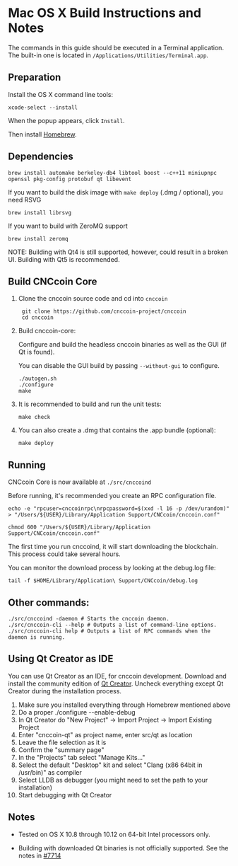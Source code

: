Mac OS X Build Instructions and Notes
====================================
The commands in this guide should be executed in a Terminal application.
The built-in one is located in `/Applications/Utilities/Terminal.app`.

Preparation
-----------
Install the OS X command line tools:

`xcode-select --install`

When the popup appears, click `Install`.

Then install [Homebrew](https://brew.sh).

Dependencies
----------------------

    brew install automake berkeley-db4 libtool boost --c++11 miniupnpc openssl pkg-config protobuf qt libevent

If you want to build the disk image with `make deploy` (.dmg / optional), you need RSVG

    brew install librsvg

If you want to build with ZeroMQ support
    
    brew install zeromq

NOTE: Building with Qt4 is still supported, however, could result in a broken UI. Building with Qt5 is recommended.

Build CNCcoin Core
------------------------

1. Clone the cnccoin source code and cd into `cnccoin`

        git clone https://github.com/cnccoin-project/cnccoin
        cd cnccoin

2.  Build cnccoin-core:

    Configure and build the headless cnccoin binaries as well as the GUI (if Qt is found).

    You can disable the GUI build by passing `--without-gui` to configure.

        ./autogen.sh
        ./configure
        make

3.  It is recommended to build and run the unit tests:

        make check

4.  You can also create a .dmg that contains the .app bundle (optional):

        make deploy

Running
-------

CNCcoin Core is now available at `./src/cnccoind`

Before running, it's recommended you create an RPC configuration file.

    echo -e "rpcuser=cnccoinrpc\nrpcpassword=$(xxd -l 16 -p /dev/urandom)" > "/Users/${USER}/Library/Application Support/CNCcoin/cnccoin.conf"

    chmod 600 "/Users/${USER}/Library/Application Support/CNCcoin/cnccoin.conf"

The first time you run cnccoind, it will start downloading the blockchain. This process could take several hours.

You can monitor the download process by looking at the debug.log file:

    tail -f $HOME/Library/Application\ Support/CNCcoin/debug.log

Other commands:
-------

    ./src/cnccoind -daemon # Starts the cnccoin daemon.
    ./src/cnccoin-cli --help # Outputs a list of command-line options.
    ./src/cnccoin-cli help # Outputs a list of RPC commands when the daemon is running.

Using Qt Creator as IDE
------------------------
You can use Qt Creator as an IDE, for cnccoin development.
Download and install the community edition of [Qt Creator](https://www.qt.io/download/).
Uncheck everything except Qt Creator during the installation process.

1. Make sure you installed everything through Homebrew mentioned above
2. Do a proper ./configure --enable-debug
3. In Qt Creator do "New Project" -> Import Project -> Import Existing Project
4. Enter "cnccoin-qt" as project name, enter src/qt as location
5. Leave the file selection as it is
6. Confirm the "summary page"
7. In the "Projects" tab select "Manage Kits..."
8. Select the default "Desktop" kit and select "Clang (x86 64bit in /usr/bin)" as compiler
9. Select LLDB as debugger (you might need to set the path to your installation)
10. Start debugging with Qt Creator

Notes
-----

* Tested on OS X 10.8 through 10.12 on 64-bit Intel processors only.

* Building with downloaded Qt binaries is not officially supported. See the notes in [#7714](https://github.com/bitcoin/bitcoin/issues/7714)
